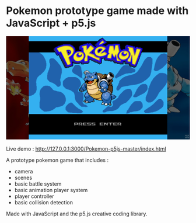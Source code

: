 # Pokemon prototype game made with JavaScript + p5.js

![Screenshot of the game](./screenshot.png)

Live demo : http://127.0.0.1:3000/Pokemon-p5js-master/index.html

A prototype pokemon game that includes :

- camera
- scenes
- basic battle system
- basic animation player system
- player controller
- basic collision detection

Made with JavaScript and the p5.js creative coding library.




